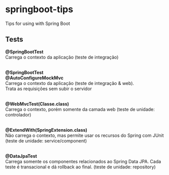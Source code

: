 # springboot-tips
Tips for using with Spring Boot

## Tests 

<strong>@SpringBootTest</strong><br>
Carrega o contexto da aplicação (teste de integração)<br><br>

<strong>@SpringBootTest<br>
@AutoConfigureMockMvc</strong><br>
Carrega o contexto da aplicação (teste de integração & web). <br>
Trata as requisições sem subir o servidor<br><br>

<strong>@WebMvcTest(Classe.class)</strong><br>
Carrega o contexto, porém somente da camada web (teste de unidade: controlador)<br><br>

<strong>@ExtendWith(SpringExtension.class)</strong><br>
Não carrega o contexto, mas permite usar os recursos do Spring com JUnit (teste de unidade: service/component)<br><br>

<strong>@DataJpaTest</strong><br>
Carrega somente os componentes relacionados ao Spring Data JPA. Cada teste é transacional e dá rollback ao final. (teste de unidade: repository)<br><br>
